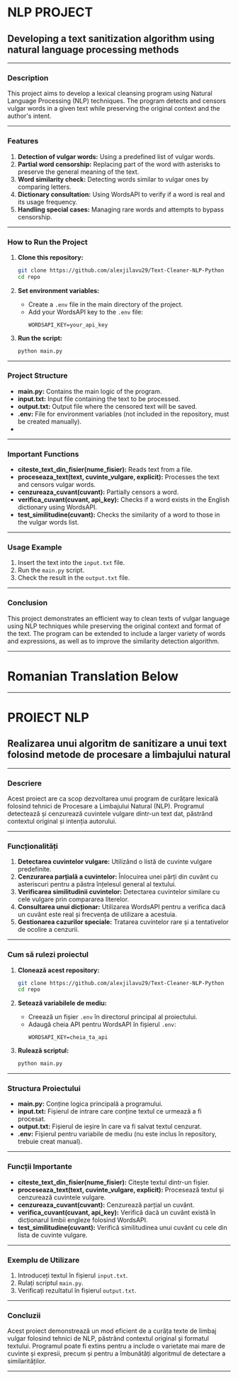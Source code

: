 # NLP PROJECT
## Developing a text sanitization algorithm using natural language processing methods

---

### Description

This project aims to develop a lexical cleansing program using Natural Language Processing (NLP) techniques. The program detects and censors vulgar words in a given text while preserving the original context and the author's intent.

---

### Features

1. **Detection of vulgar words:** Using a predefined list of vulgar words.
2. **Partial word censorship:** Replacing part of the word with asterisks to preserve the general meaning of the text.
3. **Word similarity check:** Detecting words similar to vulgar ones by comparing letters.
4. **Dictionary consultation:** Using WordsAPI to verify if a word is real and its usage frequency.
5. **Handling special cases:** Managing rare words and attempts to bypass censorship.

---

### How to Run the Project

1. **Clone this repository:**
    ```bash
    git clone https://github.com/alexjilavu29/Text-Cleaner-NLP-Python
    cd repo
    ```

2. **Set environment variables:**
    - Create a `.env` file in the main directory of the project.
    - Add your WordsAPI key to the `.env` file:
      ```
      WORDSAPI_KEY=your_api_key
      ```

3. **Run the script:**
    ```bash
    python main.py
    ```

---

### Project Structure

- **main.py:** Contains the main logic of the program.
- **input.txt:** Input file containing the text to be processed.
- **output.txt:** Output file where the censored text will be saved.
- **.env:** File for environment variables (not included in the repository, must be created manually).
- 
---

### Important Functions

- **citeste_text_din_fisier(nume_fisier):** Reads text from a file.
- **proceseaza_text(text, cuvinte_vulgare, explicit):** Processes the text and censors vulgar words.
- **cenzureaza_cuvant(cuvant):** Partially censors a word.
- **verifica_cuvant(cuvant, api_key):** Checks if a word exists in the English dictionary using WordsAPI.
- **test_similitudine(cuvant):** Checks the similarity of a word to those in the vulgar words list.

---

### Usage Example

1. Insert the text into the `input.txt` file.
2. Run the `main.py` script.
3. Check the result in the `output.txt` file.

---

### Conclusion

This project demonstrates an efficient way to clean texts of vulgar language using NLP techniques while preserving the original context and format of the text. The program can be extended to include a larger variety of words and expressions, as well as to improve the similarity detection algorithm.

---


# Romanian Translation Below
--- 


# PROIECT NLP


## Realizarea unui algoritm de sanitizare a unui text folosind metode de procesare a limbajului natural

---

### Descriere

Acest proiect are ca scop dezvoltarea unui program de curățare lexicală folosind tehnici de Procesare a Limbajului Natural (NLP). Programul detectează și cenzurează cuvintele vulgare dintr-un text dat, păstrând contextul original și intenția autorului.

---

### Funcționalități

1. **Detectarea cuvintelor vulgare:** Utilizând o listă de cuvinte vulgare predefinite.
2. **Cenzurarea parțială a cuvintelor:** Înlocuirea unei părți din cuvânt cu asteriscuri pentru a păstra înțelesul general al textului.
3. **Verificarea similitudinii cuvintelor:** Detectarea cuvintelor similare cu cele vulgare prin compararea literelor.
4. **Consultarea unui dicționar:** Utilizarea WordsAPI pentru a verifica dacă un cuvânt este real și frecvența de utilizare a acestuia.
5. **Gestionarea cazurilor speciale:** Tratarea cuvintelor rare și a tentativelor de ocolire a cenzurii.

---

### Cum să rulezi proiectul

1. **Clonează acest repository:**
    ```bash
    git clone https://github.com/alexjilavu29/Text-Cleaner-NLP-Python
    cd repo
    ```

2. **Setează variabilele de mediu:**
    - Creează un fișier `.env` în directorul principal al proiectului.
    - Adaugă cheia API pentru WordsAPI în fișierul `.env`:
      ```
      WORDSAPI_KEY=cheia_ta_api
      ```

3. **Rulează scriptul:**
    ```bash
    python main.py
    ```

---

### Structura Proiectului

- **main.py:** Conține logica principală a programului.
- **input.txt:** Fișierul de intrare care conține textul ce urmează a fi procesat.
- **output.txt:** Fișierul de ieșire în care va fi salvat textul cenzurat.
- **.env:** Fișierul pentru variabile de mediu (nu este inclus în repository, trebuie creat manual).

---

### Funcții Importante

- **citeste_text_din_fisier(nume_fisier):** Citește textul dintr-un fișier.
- **proceseaza_text(text, cuvinte_vulgare, explicit):** Procesează textul și cenzurează cuvintele vulgare.
- **cenzureaza_cuvant(cuvant):** Cenzurează parțial un cuvânt.
- **verifica_cuvant(cuvant, api_key):** Verifică dacă un cuvânt există în dicționarul limbii engleze folosind WordsAPI.
- **test_similitudine(cuvant):** Verifică similitudinea unui cuvânt cu cele din lista de cuvinte vulgare.

---

### Exemplu de Utilizare

1. Introduceți textul în fișierul `input.txt`.
2. Rulați scriptul `main.py`.
3. Verificați rezultatul în fișierul `output.txt`.

---

### Concluzii

Acest proiect demonstrează un mod eficient de a curăța texte de limbaj vulgar folosind tehnici de NLP, păstrând contextul original și formatul textului. Programul poate fi extins pentru a include o varietate mai mare de cuvinte și expresii, precum și pentru a îmbunătăți algoritmul de detectare a similarităților.

---
